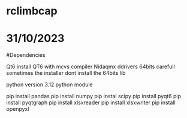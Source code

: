 # rclimbcap
# 31/10/2023

#Dependencies

Qt6 install QT6 with mcvs compiler
Nidaqmx ddrivers 64bits carefull sometimes the installer dont install the 64bits lib

python version 3.12
python module

pip install pandas
pip install numpy
pip instal scipy
pip install pyqt6
pip install pyqtgraph
pip install xlsxreader
pip install xlsxwriter
pip install openpyxl